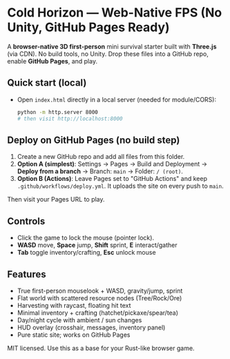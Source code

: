 # Cold Horizon — Web-Native FPS (No Unity, GitHub Pages Ready)

A **browser-native 3D first-person** mini survival starter built with **Three.js** (via CDN).
No build tools, no Unity. Drop these files into a GitHub repo, enable **GitHub Pages**, and play.

## Quick start (local)
- Open `index.html` directly in a local server (needed for module/CORS):
  ```bash
  python -m http.server 8000
  # then visit http://localhost:8000
  ```

## Deploy on GitHub Pages (no build step)
1. Create a new GitHub repo and add all files from this folder.
2. **Option A (simplest)**: Settings → Pages → Build and Deployment → **Deploy from a branch** → Branch: `main` → Folder: `/ (root)`.
3. **Option B (Actions)**: Leave Pages set to "GitHub Actions" and keep `.github/workflows/deploy.yml`. It uploads the site on every push to `main`.

Then visit your Pages URL to play.

## Controls
- Click the game to lock the mouse (pointer lock).
- **WASD** move, **Space** jump, **Shift** sprint, **E** interact/gather
- **Tab** toggle inventory/crafting, **Esc** unlock mouse

## Features
- True first-person mouselook + WASD, gravity/jump, sprint
- Flat world with scattered resource nodes (Tree/Rock/Ore)
- Harvesting with raycast, floating hit text
- Minimal inventory + crafting (hatchet/pickaxe/spear/tea)
- Day/night cycle with ambient / sun changes
- HUD overlay (crosshair, messages, inventory panel)
- Pure static site; works on GitHub Pages

MIT licensed. Use this as a base for your Rust-like browser game.

